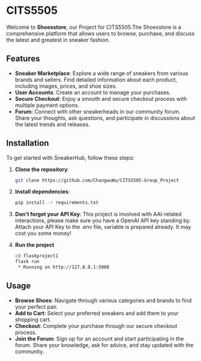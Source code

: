 # CITS5505

Welcome to **Shoesstore**, our Project for CITS5505.The Shoesstore is a comprehensive platform that allows users to browse, purchase, and discuss the latest and greatest in sneaker fashion.

## Features

- **Sneaker Marketplace**: Explore a wide range of sneakers from various brands and sellers. Find detailed information about each product, including images, prices, and shoe sizes.
- **User Accounts**: Create an account to manage your purchases.
- **Secure Checkout**: Enjoy a smooth and secure checkout process with multiple payment options.
- **Forum**: Connect with other sneakerheads in our community forum. Share your thoughts, ask questions, and participate in discussions about the latest trends and releases.

## Installation

To get started with SneakerHub, follow these steps:

1. **Clone the repository**:
   ```sh
   git clone https://github.com/ChangwuWu/CITS5505-Group_Project

2. **Install dependencies**:
   ```sh
   pip install -r requirements.txt
   
3. **Don't forget your API Key**:
   This project is involved with AAI-related interactions, please make sure you have a OpenAI API key standing by.
   Attach your API Key to the .env file, variable is prepared already.
   It may cost you some money! 

3. **Run the project**
   ```sh
   cd flaskproject1
   flask run
    * Running on http://127.0.0.1:5000

## Usage

- **Browse Shoes**: Navigate through various categories and brands to find your perfect pair.
- **Add to Cart**: Select your preferred sneakers and add them to your shopping cart.
- **Checkout**: Complete your purchase through our secure checkout process.
- **Join the Forum**: Sign up for an account and start participating in the forum. Share your knowledge, ask for advice, and stay updated with the community.
